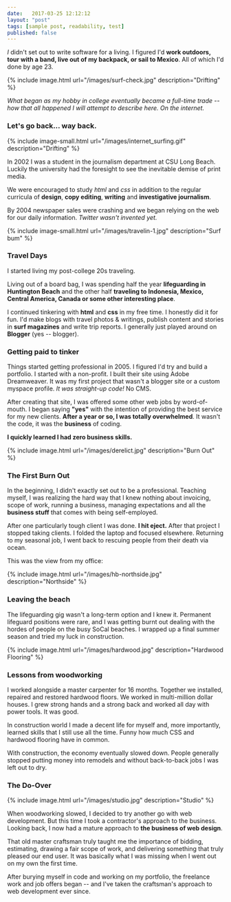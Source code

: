 ```yaml
---
date:   2017-03-25 12:12:12
layout: "post"
tags: [sample post, readability, test]
published: false
---
```


*I* didn't set out to write software for a living. I figured I'd **work outdoors, tour with a band, live out of my backpack, or sail to Mexico**. All of which I'd done by age 23.

{% include image.html url="/images/surf-check.jpg" description="Drifting" %} 

*What began as my hobby in college eventually became a full-time trade -- how that all happened I will attempt to describe here. On the internet.*

### Let's go back... way back.

{% include image-small.html url="/images/internet_surfing.gif" description="Drifting" %} 

In 2002 I was a student in the journalism department at CSU Long Beach. Luckily the university had the foresight to see the inevitable demise of print media. 

We were encouraged to study *html* and *css* in addition to the regular curricula of **design**, **copy editing**, **writing** and **investigative journalism**. 

By 2004 newspaper sales were crashing and we began relying on the web for our daily information. *Twitter wasn't invented yet.*

{% include image-small.html url="/images/travelin-1.jpg" description="Surf bum" %} 

### Travel Days

I started living my post-college 20s traveling. 

Living out of a board bag, I was spending half the year **lifeguarding in Huntington Beach** and the other half **traveling to Indonesia, Mexico, Central America, Canada or some other interesting place**.

I continued tinkering with **html** and **css** in my free time. I honestly did it for fun. I'd make blogs with travel photos & writings, publish content and stories in **surf magazines** and write trip reports. I generally just played around on **Blogger** (yes -- blogger).

### Getting paid to tinker

Things started getting professional in 2005. I figured I'd try and build a portfolio. I started with a non-profit. I built their site using Adobe Dreamweaver. It was my first project that wasn't a blogger site or a custom myspace profile. *It was straight-up code!* No CMS.
 
After creating that site, I was offered some other web jobs by word-of-mouth. I began saying **"yes"** with the intention of providing the best service for my new clients. **After a year or so, I was totally overwhelmed**. It wasn't the code, it was the **business** of coding.

**I quickly learned I had zero business skills.**

{% include image.html url="/images/derelict.jpg" description="Burn Out" %} 

### The First Burn Out

In the beginning, I didn't exactly set out to be a professional. Teaching myself, I was realizing the hard way that I knew nothing about invoicing, scope of work, running a business, managing expectations and all the **business stuff** that comes with being self-employed.

After one particularly tough client I was done. **I hit eject.** After that project I stopped taking clients. I folded the laptop and focused elsewhere. Returning to my seasonal job, I went back to rescuing people from their death via ocean.

This was the view from my office:

{% include image.html url="/images/hb-northside.jpg" description="Northside" %} 

### Leaving the beach

The lifeguarding gig wasn't a long-term option and I knew it. Permanent lifeguard positions were rare, and I was getting burnt out dealing with the hordes of people on the busy SoCal beaches. I wrapped up a final summer season and tried my luck in construction.

{% include image.html url="/images/hardwood.jpg" description="Hardwood Flooring" %} 

### Lessons from woodworking
 
I worked alongside a master carpenter for 16 months. Together we installed, repaired and restored hardwood floors. We worked in multi-million dollar houses. I grew strong hands and a strong back and worked all day with power tools. It was good.

In construction world I made a decent life for myself and, more importantly, learned skills that I still use all the time. Funny how much CSS and hardwood flooring have in common.

With construction, the economy eventually slowed down. People generally stopped putting money into remodels and without back-to-back jobs I was left out to dry. 

### The Do-Over

{% include image.html url="/images/studio.jpg" description="Studio" %} 

When woodworking slowed, I decided to try another go with web development. But this time I took a contractor's approach to the business. Looking back, I now had a mature approach to **the business of web design**. 

That old master craftsman truly taught me the importance of bidding, estimating, drawing a fair scope of work, and delivering something that truly pleased our end user. It was basically what I was missing when I went out on my own the first time.

After burying myself in code and working on my portfolio, the freelance work and job offers began -- and I've taken the craftsman's approach to web development ever since.